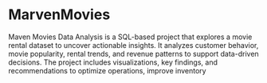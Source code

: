 # MarvenMovies
Maven Movies Data Analysis is a SQL-based project that explores a movie rental dataset to uncover actionable insights. It analyzes customer behavior, movie popularity, rental trends, and revenue patterns to support data-driven decisions. The project includes visualizations, key findings, and recommendations to optimize operations, improve inventory
